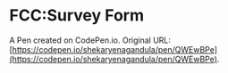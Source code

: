 # FCC:Survey Form

A Pen created on CodePen.io. Original URL: [https://codepen.io/shekaryenagandula/pen/QWEwBPe](https://codepen.io/shekaryenagandula/pen/QWEwBPe).


